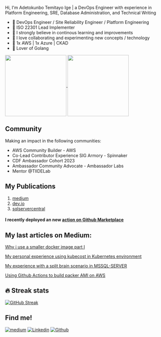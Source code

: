 Hi, I'm Adetokunbo Temitayo Ige | a DevOps Engineer with experience in Platform Engineering, SRE, Database Administration, and Technical Writing

- 🔭 DevOps Engineer / Site Reliability Engineer / Platform Engineering
- 🔭 ISO 22301 Lead Implementer
- 🌱 I strongly believe in continous learning and improvements
- 🔭 I love collaborating and experimenting new concepts / technology
- 🔭 1x AWS | 1x Azure | CKAD
- 🌱 Lover of Golang


<a href="https://github.com/ExitoLab/github-readme-stats">
  <img height=200 align="center" src="https://github-readme-stats.vercel.app/api?username=ExitoLab&show_icons=true&theme=transparent" />
</a>
<a href="https://github.com/anuraghazra/convoychat">
  <img height=200 align="center" src="https://github-readme-stats.vercel.app/api/top-langs?username=ExitoLab&layout=compact&langs_count=8&card_width=320&theme=transparent" />
</a>

## Community
Making an impact in the following communities:

- AWS Community Builder - AWS
- Co-Lead Contributor Experience SIG Armory - Spinnaker
- CDF Ambassador Cohort 2023
- Ambassador Community Advocate - Ambassador Labs
- Mentor @TIIDELab

## My Publications

1. [medium](https://igeadetokunbo.medium.com/)
2. [dev.io](https://dev.to/igeadetokunbo)
3. [sqlservercentral](https://www.sqlservercentral.com/blogs/source/adetokunbo-ige)
#### I recently deployed an new [action on Github Marketplace](https://github.com/marketplace/actions/packer-build-on-aws)

## My last articles on Medium:

[Why i use a smaller docker image part I](https://igeadetokunbo.medium.com/why-use-a-small-docker-image-part-i-8995a84acd40)

[My personal experience using kubecost in Kubernetes environment](https://igeadetokunbo.medium.com/my-personal-experience-using-kubecost-in-the-kubernetes-environment-f475e9b1571c)

[My experience with a split brain scenario in MSSQL-SERVER](https://igeadetokunbo.medium.com/my-experience-with-a-split-brain-scenario-in-mssql-server-6e5da827f671)

[Using Github Actions to build packer AMI on AWS](https://igeadetokunbo.medium.com/using-github-actions-to-build-packer-ami-on-aws-1c1f299e13a7)


## 🔥 Streak stats
[![GitHub Streak](http://github-readme-streak-stats.herokuapp.com?user=ExitoLab&theme=cobalt)](https://git.io/streak-stats)
<br>


## Find me!

[![medium](https://aleen42.github.io/badges/src/medium.svg)](https://medium.com/@igeadetokunbo)
[![Linkedin](https://img.shields.io/badge/-LinkedIn-blue?style=flat&logo=Linkedin&logoColor=white)](https://www.linkedin.com/in/igeadetokunbo/)
[![Github](https://img.shields.io/badge/-Github-000?style=flat&logo=Github&logoColor=white)](https://github.com/ExitoLab)